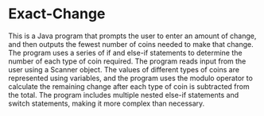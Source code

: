 # Exact-Change

This is a Java program that prompts the user to enter an amount of change, and then outputs the fewest number of coins needed to make that change. The program uses a series of if and else-if statements to determine the number of each type of coin required. The program reads input from the user using a Scanner object. The values of different types of coins are represented using variables, and the program uses the modulo operator to calculate the remaining change after each type of coin is subtracted from the total. The program includes multiple nested else-if statements and switch statements, making it more complex than necessary.
